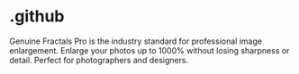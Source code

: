 # .github
Genuine Fractals Pro is the industry standard for professional image enlargement. Enlarge your photos up to 1000% without losing sharpness or detail. Perfect for photographers and designers.
